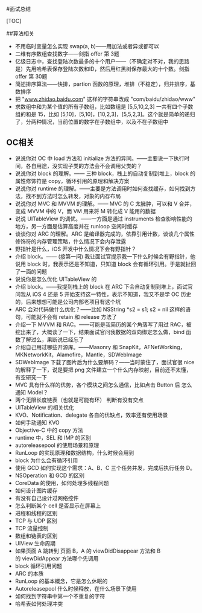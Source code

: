 
#面试总结

[TOC]

##算法相关

* 不用临时变量怎么实现 swap(a, b)——用加法或者异或都可以
* 二维有序数组查找数字——剑指 offer 第 3题
* 亿级日志中，查找登陆次数最多的十个用户——（不确定对不对，我的思路是）先用哈希表保存登陆次数和ID，然后用红黑树保存最大的十个数。剑指 offer 第 30题
* 简述排序算法——快排，partion 函数的原理，堆排（不稳定），归并排序，基数排序
* 把 "www.zhidao.baidu.com" 这样的字符串改成 "com/baidu/zhidao/www"
* 求数组中和为某个值的所有子数组，比如数组是 [5,5,10,2,3] 一共有四个子数组的和是 15，比如 [5,10]，[5,10]，[10,2,3]，[5,5,2,3]。这个就是简单的递归了，分两种情况，当前位置的数字在子数组中，以及不在子数组中

## OC相关

* 说说你对 OC 中 load 方法和 initialize 方法的异同。——主要说一下执行时间，各自用途，没实现子类的方法会不会调用父类的？
* 说说你对 block 的理解。—— 三种 block，栈上的自动复制到堆上，block 的属性修饰符是 copy，循环引用的原理和解决方案
* 说说你对 runtime 的理解。——主要是方法调用时如何查找缓存，如何找到方法，找不到方法时怎么转发，对象的内存布局
* 说说你对 MVC 和 MVVM 的理解。—— MVC 的 C 太臃肿，可以和 V 合并，变成 MVVM 中的 V，而 VM 用来将 M 转化成 V 能用的数据
* 说说 UITableView 的调优。——一方面是通过 instruments 检查影响性能的地方，另一方面是估算高度并在 runloop 空闲时缓存
* 谈谈你对 ARC 的理解。ARC 是编译器完成的，依靠引用计数，谈谈几个属性修饰符的内存管理策略，什么情况下会内存泄露
* 野指针是什么，iOS 开发中什么情况下会有野指针？
* 介绍 block。—— (接第一问) 我让面试官提示我一下什么时候会有野指针，他说用 block 时，我表示还是不知道，只知道 block 会有循环引用。于是就扯回了一面的问题
* 说说你是怎么优化 UITableView 的
* 介绍 block。——我提到栈上的 block 在 ARC 下会自动复制到堆上，面试官问我从 iOS 4 还是 5 开始支持这一特性，表示不知道，我又不是学 OC 历史的，后来想想可能是公司内部老项目有这个坑
* ARC 会对代码做什么优化？——比如 NSString *s2 = s1; s2 = nil 这样的语句，可能就不会有 retain 和 release 方法了
* 介绍一下 MVVM 和 RAC。——可能是我简历的某个角落写了用过 RAC，被挖出来了，大概谈了一下，结果面试官问我数据的双向绑定怎么做，bind 函数了解过么，果断说已经忘了
* 介绍自己用过哪些开源库。——Masonry 和 SnapKit，AFNetWorking，MKNetworkKit，Alamofire，Mantle，SDWebImage
* SDWebImage 下载了图片后为什么要解码？——当时蒙住了，面试官很 nice 的解释了一下，说是要把 png 文件建立一个什么内存映射，目前还不太懂，有空研究一下
* MVC 具有什么样的优势，各个模块之间怎么通信，比如点击 Button 后 怎么通知 Model？
* 两个无限长度链表（也就是可能有环） 判断有没有交点
* UITableView 的相关优化
* KVO、Notification、delegate 各自的优缺点，效率还有使用场景
* 如何手动通知 KVO
* Objective-C 中的 copy 方法
* runtime 中，SEL 和 IMP 的区别
* autoreleasepool 的使用场景和原理
* RunLoop 的实现原理和数据结构，什么时候会用到
* block 为什么会有循环引用
* 使用 GCD 如何实现这个需求：A、B、C 三个任务并发，完成后执行任务 D。
* NSOperation 和 GCD 的区别
* CoreData 的使用，如何处理多线程问题
* 如何设计图片缓存
* 有没有自己设计过网络控件
* 怎么判断某个 cell 是否显示在屏幕上
* 进程和线程的区别
* TCP 与 UDP 区别
* TCP 流量控制
* 数组和链表的区别
* UIView 生命周期
* 如果页面 A 跳转到 页面 B，A 的 viewDidDisappear 方法和 B 的 viewDidAppear 方法哪个先调用
* block 循环引用问题
* ARC 的本质
* RunLoop 的基本概念，它是怎么休眠的
* Autoreleasepool 什么时候释放，在什么场景下使用
* 如何找到字符串中第一个不重复的字符
* 哈希表如何处理冲突




